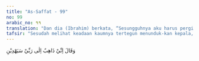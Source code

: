 ```yaml
---
title: "As-Saffat - 99"
no: 99
arabic_no: ٩٩
translation: "Dan dia (Ibrahim) berkata, “Sesungguhnya aku harus pergi (menghadap) kepada Tuhanku, Dia akan memberi petunjuk kepadaku."
tafsir: "Sesudah melihat keadaan kaumnya tertegun menunduk-kan kepala, Nabi Ibrahim lalu berkata lagi kepada mereka bahwa tidak patut mereka menyembah patung-patung yang mereka pahat dengan tangannya sendiri. Mereka mestinya bersyukur bahwa dari kalangan mereka sendiri, lahir seorang yang punya akal pikiran, yang mencegah penyembahan patung-patung itu. Nabi Ibrahim menegaskan lagi bahwa yang patut disembah hanyalah Allah yang menciptakan mereka dan patung-patung sesembahan mereka itu. Tuhan Maha Pencipta lebih berhak disembah daripada makhluk-Nya. Firman Allah:\n\nDia (Ibrahim) berkata, \"Mengapa kamu menyembah selain Allah, sesuatu yang tidak dapat memberi manfaat sedikit pun, dan tidak (pula) mendatangkan mudarat kepada kamu? Celakalah kamu dan apa yang kamu sembah selain Allah! Tidakkah kamu mengerti?\" (al-Anbiya'/21: 66-67)\n\nAlasan yang disampaikan Nabi Ibrahim tidak dapat mereka bantah dengan alasan pula, sehingga mereka menempuh cara kekerasan menantang Ibrahim. Mereka merencanakan membunuh Ibrahim. Lalu didirikanlah sebuah bangunan untuk dijadikan tempat pembakaran Nabi Ibrahim. Ketika bangunan itu telah selesai dan apinya telah dinyalakan, lalu Nabi Ibrahim dilemparkan ke dalamnya. Firman Allah:\n\nMereka berkata, \"Bakarlah dia dan bantulah tuhan-tuhan kamu, jika kamu benar-benar hendak berbuat.\" (al-Anbiya'/21: 68)\n\nKaum Ibrahim benar-benar menghendaki ia binasa dan hangus terbakar dalam unggun api itu. Akan tetapi, Allah berkehendak menyelamatkan dia dari kebinasaan dengan memerintahkan kepada api supaya tidak membakar Ibrahim, sebagaimana firman-Nya:\n\nKami (Allah) berfirman, \"Wahai api! Jadilah kamu dingin, dan penyelamat bagi Ibrahim!\" (al-Anbiya'/21: 69)\n\nDengan demikian, Nabi Ibrahim selamat dari unggun api, dan mendapat kemenangan atas orang kafir.\n\nSesudah beliau tidak melihat lagi tanda-tanda kesediaan kaumnya untuk beriman, maka beliau bermaksud untuk meninggalkan mereka, hijrah dari kampung halaman. Barangkali di tempat yang baru itu, beliau dapat beribadah kepada Tuhan tanpa gangguan dari kaum yang ingkar, dan dapat mengembangkan agama dengan taufik dan hidayah Allah. Adapun negeri yang beliau tuju ialah Baitulmakdis."
---
```

وَقَالَ اِنِّيْ ذَاهِبٌ اِلٰى رَبِّيْ سَيَهْدِيْنِ